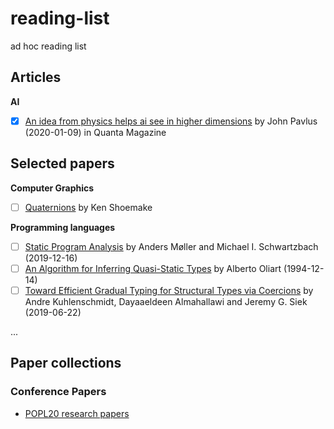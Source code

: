 # reading-list
ad hoc reading list

## Articles

**AI**

* [x] [An idea from physics helps ai see in higher dimensions](https://www.quantamagazine.org/an-idea-from-physics-helps-ai-see-in-higher-dimensions-20200109) by John Pavlus (2020-01-09) in Quanta Magazine

## Selected papers

**Computer Graphics**

* [ ] [Quaternions](http://www.cs.ucr.edu/~vbz/resources/quatut.pdf) by Ken Shoemake

**Programming languages**

* [ ] [Static Program Analysis](https://cs.au.dk/~amoeller/spa/spa.pdf) by Anders Møller and Michael I. Schwartzbach (2019-12-16)
* [ ] [An Algorithm for Inferring Quasi-Static Types](https://open.bu.edu/bitstream/handle/2144/1483/1994-013-quasi-static-types.pdf) by Alberto Oliart (1994-12-14)
* [ ] [Toward Efficient Gradual Typing for Structural Types via Coercions](https://akuhlens.github.io/paper/pldi19.pdf) by Andre Kuhlenschmidt, Dayaaeldeen Almahallawi and Jeremy G. Siek (2019-06-22)

...

## Paper collections

### Conference Papers

*  [POPL20 research papers](https://popl20.sigplan.org/track/POPL-2020-Research-Papers#event-overview)
